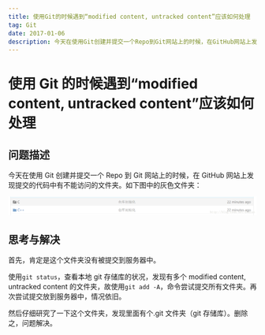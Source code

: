 ```yaml
---
title: 使用Git的时候遇到“modified content, untracked content”应该如何处理
tag: Git
date: 2017-01-06
description: 今天在使用Git创建并提交一个Repo到Git网站上的时候，在GitHub网站上发现提交的代码中有不能访问的文件夹。那么，应该如何解决这个问题呢？
---
```


# 使用 Git 的时候遇到“modified content, untracked content”应该如何处理

## 问题描述

今天在使用 Git 创建并提交一个 Repo 到 Git 网站上的时候，在 GitHub 网站上发现提交的代码中有不能访问的文件夹。如下图中的灰色文件夹：

![问题描述](./attachment/problem.png)

## 思考与解决

首先，肯定是这个文件夹没有被提交到服务器中。

使用`git status`，查看本地 git 存储库的状况，发现有多个 modified content, untracked content 的文件夹，故使用`git add -A`，命令尝试提交所有文件夹。再次尝试提交放到服务器中，情况依旧。

然后仔细研究了一下这个文件夹，发现里面有个.git 文件夹（git 存储库）。删除之，问题解决。
